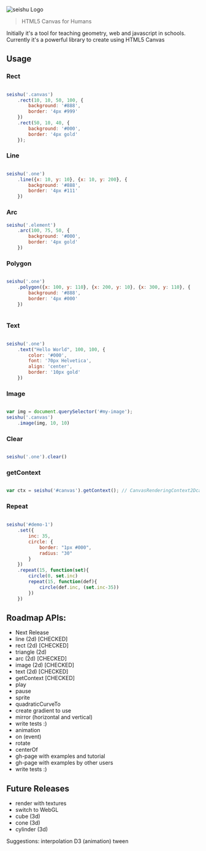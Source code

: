 ![seishu Logo](https://raw.githubusercontent.com/raphamorim/seishu.js/master/logos/logo-seishu.jpg)

> HTML5 Canvas for Humans

Initially it's a tool for teaching geometry, web and javascript in schools. Currently it's a powerful library to create using HTML5 Canvas

## Usage

### Rect

```javascript

seishu('.canvas')
    .rect(10, 10, 50, 100, {
        background: '#888', 
        border: '4px #999'
    })
    .rect(50, 10, 40, {
        background: '#000', 
        border: '4px gold'  
    });    

```

### Line

```javascript

seishu('.one')
    .line({x: 10, y: 10}, {x: 10, y: 200}, {
        background: '#888', 
        border: '4px #111'
    })

```

### Arc

```javascript
seishu('.element')
    .arc(100, 75, 50, {
        background: '#000', 
        border: '4px gold'  
    })

```

### Polygon 

```javascript

seishu('.one')
    .polygon({x: 100, y: 110}, {x: 200, y: 10}, {x: 300, y: 110}, {
        background: '#888', 
        border: '4px #000'
    })
    
```

### Text

```javascript

seishu('.one')
    .text("Hello World", 100, 100, {
        color: '#000',
        font: '70px Helvetica',
        align: 'center',
        border: '10px gold'
    })

```

### Image

```javascript

var img = document.querySelector('#my-image');
seishu('.canvas')
    .image(img, 10, 10)

```

### Clear

```javascript

seishu('.one').clear() 

```

### getContext

```javascript

var ctx = seishu('#canvas').getContext(); // CanvasRenderingContext2Dcanvas

```

### Repeat

```javascript
    
seishu('#demo-1')
    .set({
        inc: 35,
        circle: {
            border: "1px #000",
            radius: "30"
        }
    })
    .repeat(15, function(set){
        circle(0, set.inc)
        repeat(15, function(def){
            circle(def.inc, (set.inc-35))  
        })
    })

```

## Roadmap APIs:

- Next Release
 - line (2d) [CHECKED] 
 - rect (2d) [CHECKED]
 - triangle (2d)
 - arc (2d) [CHECKED]
 - image (2d) [CHECKED]
 - text (2d) [CHECKED]
 - getContext [CHECKED]
 - play
 - pause
 - sprite
 - quadraticCurveTo
 - create gradient to use
 - mirror (horizontal and vertical)
 - write tests :)
 - animation
 - on (event)
 - rotate
 - centerOf
 - gh-page with examples and tutorial 
 - gh-page with examples by other users 
 - write tests :)

## Future Releases

- render with textures
- switch to WebGL 
- cube (3d)
- cone (3d)
- cylinder (3d)

Suggestions: 
    interpolation D3 (animation) tween

